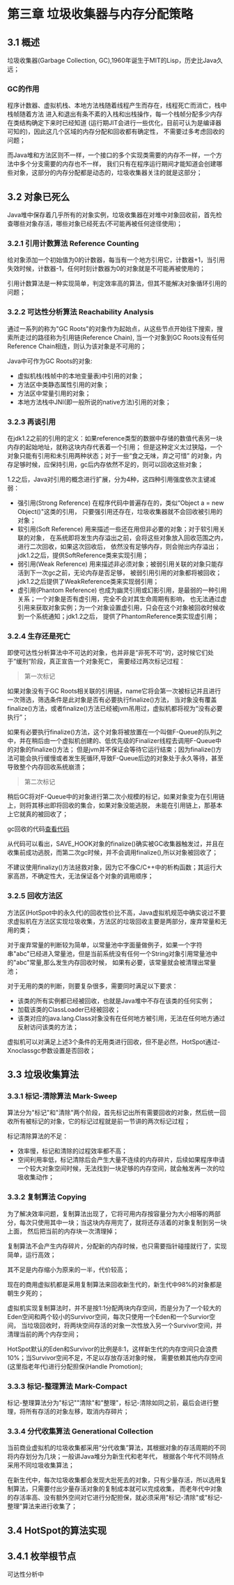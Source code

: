 # 第三章 垃圾收集器与内存分配策略

## 3.1 概述
垃圾收集器(Garbage Collection, GC),1960年诞生于MIT的Lisp，历史比Java久远；

### GC的作用
程序计数器、虚拟机栈、本地方法栈随着线程产生而存在，线程死亡而消亡，栈中栈帧随着方法
进入和退出有条不紊的入栈和出栈操作，每一个栈帧分配多少内存在类结构确定下来时已经知道
(运行期JIT会进行一些优化，目前可认为是编译器可知的)，因此这几个区域的内存分配和回收都有确定性，
不需要过多考虑回收的问题；

而Java堆和方法区则不一样，一个接口的多个实现类需要的内存不一样，一个方法中多个分支需要的内存也不一样，
我们只有在程序运行期间才能知道会创建哪些对象，这部分的内存分配都是动态的，垃圾收集器关注的就是这部分；

## 3.2 对象已死么
Java堆中保存着几乎所有的对象实例，垃圾收集器在对堆中对象回收前，首先检查哪些对象存活，哪些对象已经死去(不可能再被任何途径使用)；

### 3.2.1 引用计数算法 Reference Counting
给对象添加一个初始值为0的计数器，每当有一个地方引用它，计数器+1，当引用失效时候，计数器-1，任何时刻计数器为0的对象就是不可能再被使用的；

引用计数算法是一种实现简单，判定效率高的算法，但其不能解决对象循环引用的问题；

### 3.2.2 可达性分析算法 Reachability Analysis
通过一系列的称为"GC Roots"的对象作为起始点，从这些节点开始往下搜索，搜索所走过的路径称为引用链(Reference Chain),
当一个对象到GC Roots没有任何Reference Chain相连，则认为该对象是不可用的；

Java中可作为GC Roots的对象:
- 虚拟机栈(栈帧中的本地变量表)中引用的对象；
- 方法区中类静态属性引用的对象；
- 方法区中常量引用的对象；
- 本地方法栈中JNI(即一般所说的native方法)引用的对象；

### 3.2.3 再谈引用
在jdk1.2之前的引用的定义：如果reference类型的数据中存储的数值代表另一块内存的起始地址，就称这块内存代表着一个引用；
但是这种定义太过狭隘，一个对象只能有引用和未引用两种状态；对于一些“食之无味，弃之可惜”
的对象，内存足够时候，应保持引用，gc后内存依然不足的，则可以回收这些对象；

1.2之后，Java对引用的概念进行扩展，分为4种，这四种引用强度依次主键减弱：
- 强引用(Strong Reference) 在程序代码中普遍存在的，类似“Object a = new Object()"这类的引用，
只要强引用还存在，垃圾收集器就不会回收被引用的对象；
- 软引用(Soft Reference) 用来描述一些还在用但非必要的对象；对于软引用关联的对象，
在系统即将发生内存溢出之前，会将这些对象放入回收范围之内，进行二次回收，如果这次回收后，
依然没有足够内存，则会抛出内存溢出；jdk1.2之后，提供SoftReference类来实现引用；
- 弱引用(Weak Reference) 用来描述非必须对象；被弱引用关联的对象只能存活到下一次gc之前，无论内存是否足够，
被弱引用引用的对象都将被回收；jdk1.2之后提供了WeakReference类来实现弱引用；
- 虚引用(Phantom Reference) 也成为幽灵引用或幻影引用，是最弱的一种引用关系；一个对象是否有虚引用，完全不会对其生命周期有影响，
也无法通过虚引用来获取对象实例；为一个对象设置虚引用，只会在这个对象被回收时候收到一个系统通知；jdk1.2之后，
提供了PhantomReference类实现虚引用；

### 3.2.4 生存还是死亡
即使可达性分析算法中不可达的对象，也并非是“非死不可“的，这时候它们处于”缓刑”阶段，真正宣告一个对象死亡，
需要经过两次标记过程：

> 第一次标记

如果对象没有于GC Roots相关联的引用链，name它将会第一次被标记并且进行一次筛选，筛选条件是此对象是否有必要执行finalize()方法，
当对象没有覆盖finalize()方法，或者finalize()方法已经被jvm吊用过，虚拟机都将视为“没有必要执行”；

如果有必要执行finalize()方法，这个对象将被放置在一个叫做F-Queue的队列之中，并在稍后由一个虚拟机创建的、低优先级的Finalizer线程去调用F-Queue中的对象的finalize()方法；
但是jvm并不保证会等待它运行结束；因为finalize()方法可能会执行缓慢或者发生死循环,导致F-Queue后边的对象处于永久等待，甚至导致整个内存回收系统崩溃；

> 第二次标记

稍后GC将对F-Queue中的对象进行第二次小规模的标记，如果对象变为在引用链上，则将其移出即将回收的集合，如果对象没能逃脱，
未能在引用链上，那基本上它就真的被回收了；

gc回收的代码[查看代码](https://github.com/KermitSun/practice/blob/master/java/jvm/第三章/FinalizeEscapeGC.java)

从代码可以看出，SAVE_HOOK对象的finalize()确实被GC收集器触发过，并且在收集前成功逃脱，而第二次gc时候，并不会调用finalize(),所以对象被回收了；

不建议使用finalizy()方法拯救对象，因为它不像C/C++中的析构函数；其运行大家高昂，不确定性大，无法保证各个对象的调用顺序；

### 3.2.5 回收方法区
方法区(HotSpot中的永久代)的回收性价比不高，Java虚拟机规范中确实说过不要求虚拟机在方法区实现垃圾收集，方法区的垃圾回收主要是两部分，废弃常量和无用的类；

对于废弃常量的判断较为简单，以常量池中字面量做例子，如果一个字符串"abc"已经进入常量池，但是当前系统没有任何一个String对象引用常量池中的"abc"常量,那么发生内存回收时候，
如果有必要，该常量就会被清理出常量池；

对于无用的类的判断，则要复杂很多，需要同时满足以下要求：
- 该类的所有实例都已经被回收，也就是Java堆中不存在该类的任何实例；
- 加载该类的ClassLoader已经被回收；
- 该类对应的java.lang.Class对象没有在任何地方被引用，无法在任何地方通过反射访问该类的方法；

虚拟机可以对满足上述3个条件的无用类进行回收，但不是必然，HotSpot通过-Xnoclassgc参数设置是否回收；

## 3.3 垃圾收集算法
### 3.3.1 标记-清除算法 Mark-Sweep
算法分为"标记"和"清除"两个阶段，首先标记出所有需要回收的对象，然后统一回收所有被标记的对象，它的标记过程就是前一节讲的两次标记过程；

标记清除算法的不足：
- 效率慢，标记和清除的过程效率都不高；
- 空间利用率低，标记清除后会产生大量不连续的内存碎片，后续如果程序申请一个较大对象空间时候，无法找到一块足够的内存空间，就会触发再一次的垃圾收集动作；

### 3.3.2 复制算法 Copying
为了解决效率问题，复制算法出现了，它将可用内存按容量分为大小相等的两部分，每次只使用其中一块；当这块内存用完了，就将还存活着的对象复制到另一块上面，
然后把当前的内存块一次清理掉；

复制算法不会产生内存碎片，分配新的内存时候，也只需要指针碰撞就行了，实现简单，运行高效；

其不足是内存缩小为原来的一半，代价较高；

现在的商用虚拟机都是采用复制算法来回收新生代的，新生代中98%的对象都是朝生夕死的；

虚拟机实现复制算法时，并不是按1:1分配两块内存空间，而是分为了一个较大的Eden空间和两个较小的Survivor空间，每次只使用一个Eden和一个Survior空间，
当垃圾回收时，将两块空间存活的对象一次性放入另一个Survivor空间，并清理当前的两个内存空间；

HotSpot默认的Eden和Survivor的比例是8:1，这样新生代的内存空间只会浪费10%；当Survivor空间不足，不足以存放存活对象时候，
需要依赖其他内存空间(这里指老年代)进行分配担保(Handle Promotion);

### 3.3.3 标记-整理算法 Mark-Compact
标记-整理算法分为"标记""清除"和"整理"，标记-清除如同之前，最后会进行整理，将所有存活的对象左移，取消内存碎片；

### 3.3.4 分代收集算法 Generational Collection
当前商业虚拟机的垃圾收集都采用“分代收集”算法，其根据对象的存活周期的不同将内存划分为几块；一般讲Java堆分为新生代和老年代，
根据各个年代不同特点采用不同垃圾收集算法；

在新生代中，每次垃圾收集都会发现大批死去的对象，只有少量存活，所以选用复制算法，只需要付出少量存活对象的复制成本就可以完成收集，
而老年代中对象的存活率高、没有额外空间对它进行分配担保，就必须采用"标记-清除"或"标记-整理"算法来进行收集了；

## 3.4 HotSpot的算法实现
## 3.4.1 枚举根节点
可达性分析中